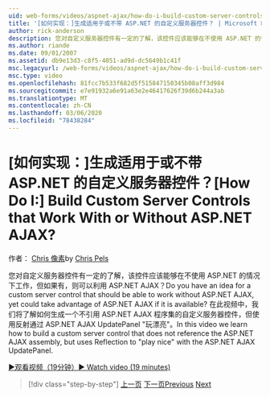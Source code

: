 ```yaml
---
uid: web-forms/videos/aspnet-ajax/how-do-i-build-custom-server-controls-that-work-with-or-without-aspnet-ajax
title: '[如何实现：]生成适用于或不带 ASP.NET 的自定义服务器控件？ | Microsoft Docs'
author: rick-anderson
description: 您对自定义服务器控件有一定的了解，该控件应该能够在不使用 ASP.NET 的情况下工作，但可以利用 ASP.NET AJAX （如果可用） 。
ms.author: riande
ms.date: 09/01/2007
ms.assetid: db9e13d3-c8f5-4051-ad9d-dc5649b1c41f
msc.legacyurl: /web-forms/videos/aspnet-ajax/how-do-i-build-custom-server-controls-that-work-with-or-without-aspnet-ajax
msc.type: video
ms.openlocfilehash: 81fcc7b533f682d5f515847150345b08aff3d984
ms.sourcegitcommit: e7e91932a6e91a63e2e46417626f39d6b244a3ab
ms.translationtype: MT
ms.contentlocale: zh-CN
ms.lasthandoff: 03/06/2020
ms.locfileid: "78438284"
---
```

# <a name="how-do-i-build-custom-server-controls-that-work-with-or-without-aspnet-ajax"></a><span data-ttu-id="8af9c-104">[如何实现：]生成适用于或不带 ASP.NET 的自定义服务器控件？</span><span class="sxs-lookup"><span data-stu-id="8af9c-104">[How Do I:] Build Custom Server Controls that Work With or Without ASP.NET AJAX?</span></span>

<span data-ttu-id="8af9c-105">作者： [Chris 像素](https://twitter.com/chrispels)</span><span class="sxs-lookup"><span data-stu-id="8af9c-105">by [Chris Pels](https://twitter.com/chrispels)</span></span>

<span data-ttu-id="8af9c-106">您对自定义服务器控件有一定的了解，该控件应该能够在不使用 ASP.NET 的情况下工作，但如果有，则可以利用 ASP.NET AJAX？</span><span class="sxs-lookup"><span data-stu-id="8af9c-106">Do you have an idea for a custom server control that should be able to work without ASP.NET AJAX, yet could take advantage of ASP.NET AJAX if it is available?</span></span> <span data-ttu-id="8af9c-107">在此视频中，我们将了解如何生成一个不引用 ASP.NET AJAX 程序集的自定义服务器控件，但使用反射通过 ASP.NET AJAX UpdatePanel "玩漂亮"。</span><span class="sxs-lookup"><span data-stu-id="8af9c-107">In this video we learn how to build a custom server control that does not reference the ASP.NET AJAX assembly, but uses Reflection to "play nice" with the ASP.NET AJAX UpdatePanel.</span></span>

[<span data-ttu-id="8af9c-108">&#9654;观看视频（19分钟）</span><span class="sxs-lookup"><span data-stu-id="8af9c-108">&#9654; Watch video (19 minutes)</span></span>](https://channel9.msdn.com/Blogs/ASP-NET-Site-Videos/how-do-i-build-custom-server-controls-that-work-with-or-without-aspnet-ajax)

> [!div class="step-by-step"]
> <span data-ttu-id="8af9c-109">[上一页](how-do-i-create-an-aspnet-ajax-extender-from-scratch.md)
> [下一页](how-do-i-associate-ajax-client-behavior-with-an-aspnet-server-control.md)</span><span class="sxs-lookup"><span data-stu-id="8af9c-109">[Previous](how-do-i-create-an-aspnet-ajax-extender-from-scratch.md)
[Next](how-do-i-associate-ajax-client-behavior-with-an-aspnet-server-control.md)</span></span>
